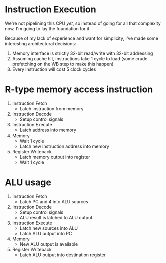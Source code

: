 # Instruction Execution
We're not pipelining this CPU *yet*, so instead of going for all that complexity now, I'm going to lay the foundation for it.

Because of my lack of experience and want for simplicity, I've made some interesting architectural decisions:
1. Memory interface is strictly 32-bit read/write with 32-bit addressing
2. Assuming cache hit, instructions take 1 cycle to load (some crude prefetching on the WB step to make this happen)
3. Every instruction will cost 5 clock cycles

# R-type memory access instruction
1. Instruction Fetch
    - Latch instruction from memory
2. Instruction Decode
    - Setup control signals
3. Instruction Execute
    - Latch address into memory
4. Memory
    - Wait 1 cycle
    - Latch new instruction address into memory
5. Register Writeback
    - Latch memory output into register
    - Wait 1 cycle

# ALU usage
1. Instruction Fetch
    - Latch PC and 4 into ALU sources
2. Instruction Decode
    - Setup control signals
    - ALU result is latched to ALU output
3. Instruction Execute
    - Latch new sources into ALU
    - Latch ALU output into PC
4. Memory
    - New ALU output is available
5. Register Writeback
    - Latch ALU output into destination register
